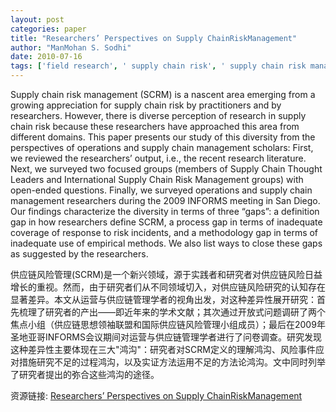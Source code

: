 ```yaml
---
layout: post
categories: paper
title: "Researchers’ Perspectives on Supply ChainRiskManagement"
author: "ManMohan S. Sodhi"
date: 2010-07-16
tags: ['field research', ' supply chain risk', ' supply chain risk management', ' research']
---
```


Supply chain risk management (SCRM) is a nascent area emerging from a growing appreciation for supply chain risk by practitioners and by researchers. However, there is diverse perception of research in supply chain risk because these researchers have approached this area from different domains. This paper presents our study of this diversity from the perspectives of operations and supply chain management scholars: First, we reviewed the researchers’ output, i.e., the recent research literature. Next, we surveyed two focused groups (members of Supply Chain Thought Leaders and International Supply Chain Risk Management groups) with open-ended questions. Finally, we surveyed operations and supply chain management researchers during the 2009 INFORMS meeting in San Diego. Our findings characterize the diversity in terms of three “gaps”: a definition gap in how researchers define SCRM, a process gap in terms of inadequate coverage of response to risk incidents, and a methodology gap in terms of inadequate use of empirical methods. We also list ways to close these gaps as suggested by the researchers.

供应链风险管理(SCRM)是一个新兴领域，源于实践者和研究者对供应链风险日益增长的重视。然而，由于研究者们从不同领域切入，对供应链风险研究的认知存在显著差异。本文从运营与供应链管理学者的视角出发，对这种差异性展开研究：首先梳理了研究者的产出——即近年来的学术文献；其次通过开放式问题调研了两个焦点小组（供应链思想领袖联盟和国际供应链风险管理小组成员）；最后在2009年圣地亚哥INFORMS会议期间对运营与供应链管理学者进行了问卷调查。研究发现这种差异性主要体现在三大"鸿沟"：研究者对SCRM定义的理解鸿沟、风险事件应对措施研究不足的过程鸿沟，以及实证方法运用不足的方法论鸿沟。文中同时列举了研究者提出的弥合这些鸿沟的途径。

资源链接: [Researchers’ Perspectives on Supply ChainRiskManagement](https://papers.ssrn.com/sol3/papers.cfm?abstract_id=1639435)
